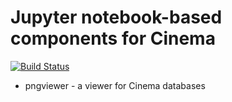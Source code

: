 # Jupyter notebook-based components for Cinema
[![Build Status](https://travis-ci.org/cinemascience/cinema_jnc.svg?branch=master)](https://travis-ci.org/cinemascience/cinema_jnc)

- pngviewer - a viewer for Cinema databases
